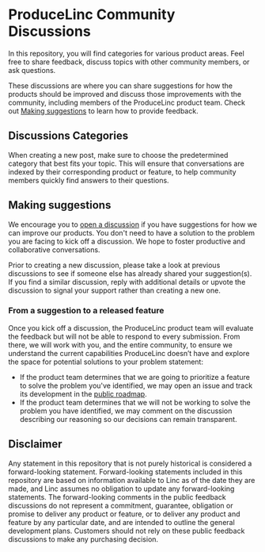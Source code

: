 # ProduceLinc Community Discussions

In this repository, you will find categories for various product areas. Feel free to share feedback, discuss topics with other community members, or ask questions.

These discussions are where you can share suggestions for how the products should be improved and discuss those improvements with the community, including members of the ProduceLinc product team. Check out [Making suggestions](#making-suggestions) to learn how to provide feedback.

## Discussions Categories

When creating a new post, make sure to choose the predetermined category that best fits your topic. This will ensure that conversations are indexed by their corresponding product or feature, to help community members quickly find answers to their questions.

## Making suggestions

We encourage you to [open a discussion](https://github.com/orgs/community/discussions) if you have suggestions for how we can improve our products. You don't need to have a solution to the problem you are facing to kick off a discussion. We hope to foster productive and collaborative conversations.

Prior to creating a new discussion, please take a look at previous discussions to see if someone else has already shared your suggestion(s). If you find a similar discussion, reply with additional details or upvote the discussion to signal your support rather than creating a new one.

### From a suggestion to a released feature

Once you kick off a discussion, the ProduceLinc product team will evaluate the feedback but will not be able to respond to every submission. From there, we will work with you, and the entire community, to ensure we understand the current capabilities ProduceLinc doesn’t have and explore the space for potential solutions to your problem statement:

- If the product team determines that we are going to prioritize a feature to solve the problem you've identified, we may open an issue and track its development in the [public roadmap](https://github.com/linc-community/producelinc).
- If the product team determines that we will not be working to solve the problem you have identified, we may comment on the discussion describing our reasoning so our decisions can remain transparent.

## Disclaimer

Any statement in this repository that is not purely historical is considered a forward-looking statement. Forward-looking statements included in this repository are based on information available to Linc as of the date they are made, and Linc assumes no obligation to update any forward-looking statements. The forward-looking comments in the public feedback discussions do not represent a commitment, guarantee, obligation or promise to deliver any product or feature, or to deliver any product and feature by any particular date, and are intended to outline the general development plans. Customers should not rely on these public feedback discussions to make any purchasing decision.
